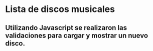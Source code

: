 # Lista de discos musicales
## Utilizando Javascript se realizaron las validaciones para cargar y mostrar un nuevo disco. 
